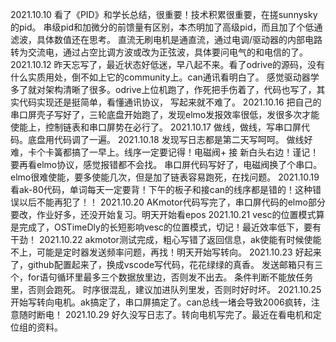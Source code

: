 2021.10.10
看了《PID》和学长总结，很重要！技术积累很重要，在搓sunnysky的pid。
串级pid和加微分的前馈量有区别，本杰明加了高级pid，而且加了个低通滤波，具体数值还在思考。
直流无刷电机是通直流，通过电调/驱动器的内部电路转为交流电，通过占空比调方波或改为正弦波，具体要问电气的和电信的了。
2021.10.12
昨天忘写了，最近状态好低迷，早八起不来。看了odrive的源码，没有什么实质用处，倒不如上它的community上。can通讯看明白了。
感觉驱动器学多了就对架构清晰了很多。odrive上位机跑了，作死把手伤着了，代码也写了，其实代码实现还是挺简单，看懂通讯协议，
写起来就不难了。
2021.10.16
把自己的串口屏壳子写好了，三轮底盘开始跑了，发现elmo发报效率很低，发很多次才能使能上，控制链表和串口屏势在必行了。
2021.10.17
做线，做线，写串口屏代码。底盘用代码调了一遍。
2021.10.18
发现写日志都是第二天写呵呵。
做线好难，卡个卡簧都搞了一早上。线序一定要记得！电磁阀+ 接 新白头右边！谨记！
要再看elmo协议，感觉报错都不会找。
串口屏代码写好了，电磁阀换了个串口。elmo很难使能，要多使能几次，但是加了链表容易跑死，在找问题。
2021.10.19
看ak-80代码，单词每天一定要背！下午的板子和接can的线序都是错的！这种错误以后不能再犯了！！
2021.10.20
AKmotor代码写完了，串口屏代码的elmo部分要改，作业好多，还没开始复习。明天开始看epos
2021.10.21
vesc的位置模式算是完成了，OSTimeDly的长短影响vesc的位置模式，切记！最近效率低下，要有干劲！
2021.10.22
akmotor测试完成，粗心写错了返回信息，ak使能有时候使能不上，可能是定时器发送频率问题，再找！明天开始写转向。
2021.10.23
好起来了，github配置起来了，换成vscode写代码，花花绿绿的真香。
发送邮箱只有三个，for语句循环里最多三个数据放里边，否则发不出去。
条件判断不能放任务里，否则会跑死。
时序很混乱，建议加进队列里发，否则时好时坏。
2021.10.25
开始写转向电机。ak搞定了，串口屏搞定了。can总线一堵会导致2006疯转，注意随时断电！
2021.10.29
好久没写日志了。转向电机写完了。最近在看电机和定位组的资料。